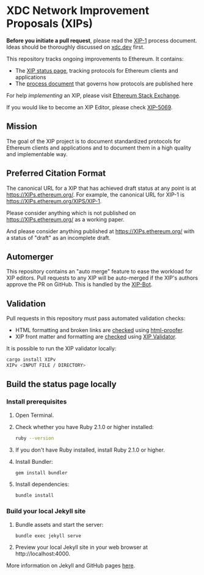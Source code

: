 # XDC Network Improvement Proposals (XIPs)

**Before you initiate a pull request**, please read the [XIP-1](https://XIPs.ethereum.org/XIPS/XIP-1) process document. Ideas should be thoroughly discussed on [xdc.dev](https://xdc.dev) first.

This repository tracks ongoing improvements to Ethereum. It contains:

- The [XIP status page](https://XIPs.ethereum.org), tracking protocols for Ethereum clients and applications
- The [process document](https://XIPs.ethereum.org/XIPS/XIP-1) that governs how protocols are published here

For help *implementing* an XIP, please visit [Ethereum Stack Exchange](https://ethereum.stackexchange.com).

If you would like to become an XIP Editor, please check [XIP-5069](./XIPS/XIP-5069.md).

## Mission

The goal of the XIP project is to document standardized protocols for Ethereum clients and applications and to document them in a high quality and implementable way.

## Preferred Citation Format

The canonical URL for a XIP that has achieved draft status at any point is at https://XIPs.ethereum.org/. For example, the canonical URL for XIP-1 is https://XIPs.ethereum.org/XIPS/XIP-1.

Please consider anything which is not published on https://XIPs.ethereum.org/ as a working paper.

And please consider anything published at https://XIPs.ethereum.org/ with a status of "draft" as an incomplete draft.

## Automerger

This repository contains an "auto merge" feature to ease the workload for XIP editors. Pull requests to any XIP will be auto-merged if the XIP's authors approve the PR on GitHub. This is handled by the [XIP-Bot](https://github.com/ethereum/XIP-Bot).

## Validation

Pull requests in this repository must pass automated validation checks:

* HTML formatting and broken links are [checked](https://github.com/ethereum/XIPs/blob/master/.travis-ci.sh) using [html-proofer](https://rubygems.org/gems/html-proofer).
* XIP front matter and formatting are [checked](https://github.com/ethereum/XIPs/blob/master/.github/workflows/auto-merge-bot.yml) using [XIP Validator](https://github.com/ethereum/XIPv).

It is possible to run the XIP validator locally:
```sh
cargo install XIPv
XIPv <INPUT FILE / DIRECTORY>
```

## Build the status page locally

### Install prerequisites

1. Open Terminal.

2. Check whether you have Ruby 2.1.0 or higher installed:

   ```sh
   ruby --version
   ```

3. If you don't have Ruby installed, install Ruby 2.1.0 or higher.

4. Install Bundler:

   ```sh
   gem install bundler
   ```

5. Install dependencies:

   ```sh
   bundle install
   ```

### Build your local Jekyll site

1. Bundle assets and start the server:

   ```sh
   bundle exec jekyll serve
   ```

2. Preview your local Jekyll site in your web browser at http://localhost:4000.

More information on Jekyll and GitHub pages [here](https://help.github.com/en/enterprise/2.14/user/articles/setting-up-your-github-pages-site-locally-with-jekyll).
